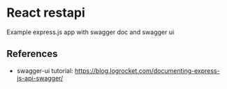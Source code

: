 # React restapi

Example express.js app with swagger doc and swagger ui

## References

* swagger-ui tutorial: <https://blog.logrocket.com/documenting-express-js-api-swagger/>